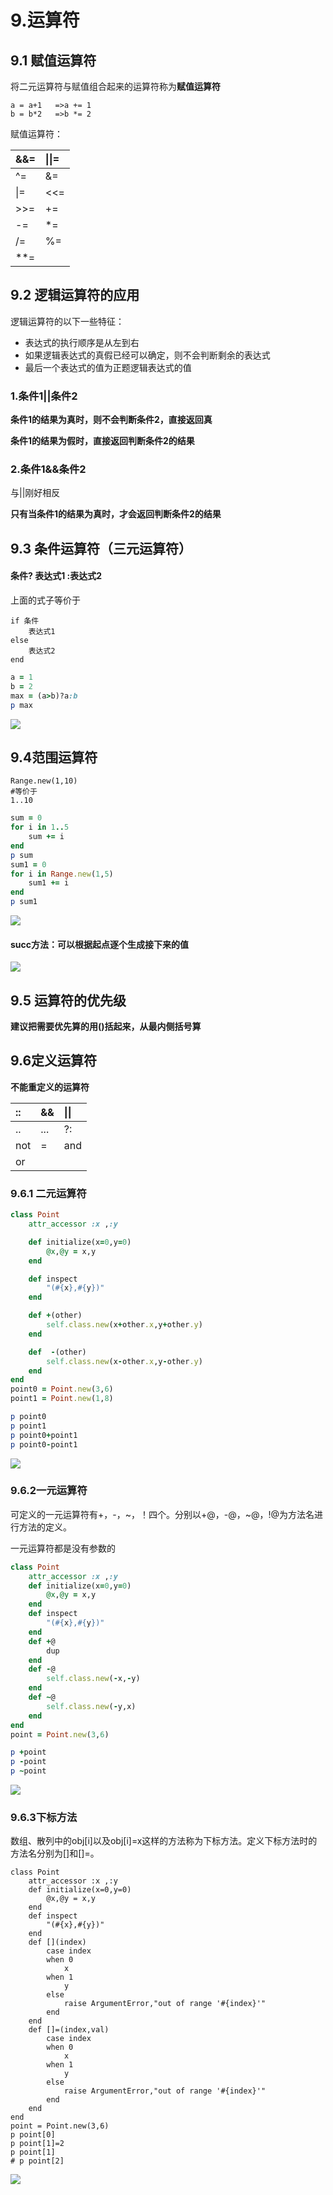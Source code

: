 # 9.运算符

## 9.1 赋值运算符

将二元运算符与赋值组合起来的运算符称为**赋值运算符**

```text
a = a+1   =>a += 1 
b = b*2   =>b *= 2
```

赋值运算符：

| &&= | \|\|= |
| :--- | :--- |
| ^= | &= |
| \|= | &lt;&lt;= |
| &gt;&gt;= | += |
| -= | \*= |
| /= | %= |
| \*\*= |  |

## 9.2 逻辑运算符的应用

逻辑运算符的以下一些特征：

* 表达式的执行顺序是从左到右
* 如果逻辑表达式的真假已经可以确定，则不会判断剩余的表达式
* 最后一个表达式的值为正题逻辑表达式的值

### 1.**条件1\|\|条件2**

**条件1的结果为真时，则不会判断条件2，直接返回真**

**条件1的结果为假时，直接返回判断条件2的结果**

### **2.条件1&&条件2**

与\|\|刚好相反

**只有当条件1的结果为真时，才会返回判断条件2的结果**

## 9.3 条件运算符（三元运算符）

#### 条件? 表达式1 :表达式2

上面的式子等价于

```text
if 条件
    表达式1
else
    表达式2
end
```

```ruby
a = 1
b = 2
max = (a>b)?a:b
p max
```

![](../.gitbook/assets/image%20%2847%29.png)

## 9.4范围运算符

```text
Range.new(1,10)
#等价于
1..10
```

```ruby
sum = 0
for i in 1..5
	sum += i
end
p sum
sum1 = 0
for i in Range.new(1,5)
	sum1 += i
end
p sum1
```

![](../.gitbook/assets/image%20%28135%29.png)

#### succ方法：可以根据起点逐个生成接下来的值

![](../.gitbook/assets/image%20%28102%29.png)

## 9.5 运算符的优先级

**建议把需要优先算的用\(\)括起来，从最内侧括号算**

## **9.6定义运算符**

**不能重定义的运算符**

| **::** | && | \|\| |
| :--- | :--- | :--- |
| .. | ... | ?: |
| not | = | and |
| or |  |  |

### 9.6.1 二元运算符

```ruby
class Point
	attr_accessor :x ,:y

	def initialize(x=0,y=0)
		@x,@y = x,y
	end

	def inspect
		"(#{x},#{y})"
	end

	def +(other)
		self.class.new(x+other.x,y+other.y)
	end

	def  -(other)
		self.class.new(x-other.x,y-other.y)
	end
end
point0 = Point.new(3,6)
point1 = Point.new(1,8)

p point0
p point1
p point0+point1
p point0-point1
```

![](../.gitbook/assets/image%20%2866%29.png)

### 9.6.2一元运算符

可定义的一元运算符有+，-，~，！四个。分别以+@，-@，~@，!@为方法名进行方法的定义。

一元运算符都是没有参数的

```ruby
class Point
	attr_accessor :x ,:y
	def initialize(x=0,y=0)
		@x,@y = x,y
	end
	def inspect
		"(#{x},#{y})"
	end
	def +@
		dup
	end
	def -@
		self.class.new(-x,-y)
	end
	def ~@
		self.class.new(-y,x)
	end
end
point = Point.new(3,6)

p +point
p -point
p ~point
```

![](../.gitbook/assets/image%20%285%29.png)

### 9.6.3下标方法

数组、散列中的obj\[i\]以及obj\[i\]=x这样的方法称为下标方法。定义下标方法时的方法名分别为\[\]和\[\]=。

```text
class Point
	attr_accessor :x ,:y
	def initialize(x=0,y=0)
		@x,@y = x,y
	end
	def inspect
		"(#{x},#{y})"
	end
	def [](index)
		case index
		when 0
			x
		when 1
			y
		else
			raise ArgumentError,"out of range '#{index}'"
		end
	end
	def []=(index,val)
		case index
		when 0
			x
		when 1
			y
		else
			raise ArgumentError,"out of range '#{index}'"
		end
	end
end
point = Point.new(3,6)
p point[0]
p point[1]=2
p point[1]
# p point[2]
```

![](../.gitbook/assets/image%20%28114%29.png)

